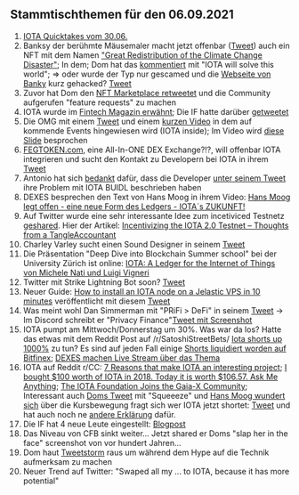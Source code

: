## Stammtischthemen für den 06.09.2021

1. [IOTA Quicktakes vom 30.06.](https://www.youtube.com/watch?v=TAlbXu1l6rY)
2. Banksy der berühmte Mäusemaler macht jetzt offenbar ([Tweet](https://twitter.com/pranksy/status/1432624092797079552?s=20)) auch ein NFT mit dem Namen ["Great Redistribution of the Climate Change Disaster"](https://opensea.io/assets/0x495f947276749ce646f68ac8c248420045cb7b5e/769987281610794526370432769847587291321402667277633018751858935165377052673); In dem; Dom hat das [kommentiert](https://twitter.com/DomSchiener/status/1432637900085207041?s=20) mit "IOTA will solve this world"; => oder wurde der Typ nur gescamed und die [Webseite von Banky](https://banksy.co.uk/) kurz gehacked? [Tweet](https://twitter.com/pranksy/status/1432644668056084482?s=20)
3. Zuvor hat Dom den [NFT Marketplace retweetet](https://twitter.com/DomSchiener/status/1432637900085207041?s=20) und die Community aufgerufen "feature requests" zu machen
4. IOTA wurde im [Fintech Magazin erwähnt](https://fintechmagazine.com/digital-payments/blockchain-technology-defi-security-hackers-market); Die IF hatte darüber [getweetet](https://twitter.com/iota/status/1432673759585046532?s=20)
5. Die OMG mit einem [Tweet](https://twitter.com/ObjectMgmtGroup/status/1432710525612445710?s=20) und einem [kurzen Video](https://www.youtube.com/watch?v=vfgaWsq9nkI) in dem auf kommende Events hingewiesen wird (IOTA inside); Im Video wird [diese Slide](https://twitter.com/Vrom14286662/status/1432955246507171841?s=20) besprochen
6. [FEGTOKEN.com](https://fegtoken.com/), eine All-In-ONE DEX Exchange?!?, will offenbar IOTA integrieren und sucht den Kontakt zu Developern bei IOTA in ihrem [Tweet](https://twitter.com/FEGtoken/status/1432632949883740163?s=20)
7. Antonio hat sich [bedankt](https://twitter.com/antonionardella/status/1432982765323100168?s=20) dafür, dass die Developer [unter seinem Tweet](https://twitter.com/antonionardella/status/1432257743767883777?s=20) ihre Problem mit IOTA BUIDL beschrieben haben
8. DEXES besprechen den Text von Hans Moog in ihrem Video: [Hans Moog legt offen - eine neue Form des Ledgers - IOTA´s ZUKUNFT!](https://www.youtube.com/watch?v=DYE1JkcxfIg&t=2707s)
9. Auf Twitter wurde eine sehr interessante Idee zum incetiviced Testnetz [geshared](https://twitter.com/finance_funny/status/1432710351125164038?s=20). Hier der Artikel: [Incentivizing the IOTA 2.0 Testnet – Thoughts from a TangleAccountant](https://funnymanfinance.com/incentivizing-the-iota-2-0-testnet-thoughts-from-a-tangleaccountant/)
10. Charley Varley sucht einen Sound Designer in seinem [Tweet](https://twitter.com/c_varley/status/1432724873495908363?s=20)
11. Die Präsentation "Deep Dive into Blockchain Summer school" bei der University Zürich ist online: [IOTA: A Ledger for the Internet of Things von Michele Nati und Luigi Vigneri](https://files.iota.org/media/IOTA-UZH_Deep_dive_blockchain_summer_school_-July2021.pdf)
12. Twitter mit Strike Lightning Bot soon? [Tweet](https://twitter.com/BitcoinMagazine/status/1433032351777492992?s=20)
13. Neuer Guide: [How to install an IOTA node on a Jelastic VPS in 10 minutes](https://iotasonicx.medium.com/how-to-install-an-iota-node-on-a-jelastic-vps-in-10-minutes-4ac352d19742) veröffentlicht mit diesem [Tweet](https://twitter.com/IotaSonic/status/1391370897559273475?s=209)
14. Was meint wohl Dan Simmerman mit "PRiFi > DeFi" in seinem [Tweet](https://twitter.com/DanSimerman/status/1433231764659523585?s=20) -> Im Discord schreibt er "Privacy Finance"[Tweet mit Screenshot](https://twitter.com/Vrom14286662/status/1433342487192604675?s=20)
15. IOTA pumpt am Mittwoch/Donnerstag um 30%. Was war da los? Hatte das etwas mit dem Reddit Post auf /r/SatoshiStreetBets/ [Iota shorts up 1000%](https://www.reddit.com/r/SatoshiStreetBets/comments/pfu6vf/iota_shorts_up_1000/?utm_source=share&utm_medium=web2x&context=3) zu tun? Es sind auf jeden Fall einige [Shorts liquidiert worden auf Bitfinex](https://datamish.com/iotusd); [DEXES machen Live Stream über das Thema](https://www.youtube.com/watch?v=v-FD6bTtoqc)
16. IOTA auf Reddit r/CC: [7 Reasons that make IOTA an interesting project](https://www.reddit.com/r/CryptoCurrency/comments/pejsmn/7_reasons_that_make_iota_an_interesting_project/?utm_source=share&utm_medium=web2x&context=3); [I bought $100 worth of IOTA in 2018. Today it is worth $106.57. Ask Me Anything](https://www.reddit.com/r/CryptoCurrency/comments/pf2qap/i_bought_100_worth_of_iota_in_2018_today_it_is/?utm_source=share&utm_medium=web2x&context=3); [The IOTA Foundation Joins the Gaia-X Community](https://www.reddit.com/r/CryptoCurrency/comments/pgcn1u/the_iota_foundation_joins_the_gaiax_community/?utm_source=share&utm_medium=web2x&context=3); Interessant auch [Doms Tweet](https://twitter.com/DomSchiener/status/1433409763635875846?s=20) mit "Squeeeze" und [Hans Moog wundert sich](https://twitter.com/hus_qy/status/1433420573548290051?s=20) über die Kursbewegung fragt sich wer IOTA jetzt shortet: [Tweet](https://twitter.com/hus_qy/status/1433421581963776002?s=20) und hat auch noch ne [andere Erklärung](https://twitter.com/hus_qy/status/1433422372447522828?s=20) dafür.
17. Die IF hat 4 neue Leute eingestellt: [Blogpost](https://blog.iota.org/welcome-to-the-iota-foundation-september-2021/)
18. Das Niveau von CFB sinkt weiter... Jetzt shared er Doms "slap her in the face" screenshot von vor hundert Jahren...
19. Dom haut [Tweetstorm](https://twitter.com/DomSchiener/status/1433419722574340097?s=20) raus um während dem Hype auf die Technik aufmerksam zu machen
20. Neuer Trend auf Twitter: "Swaped all my ... to IOTA, because it has more potential"
